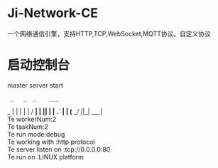 # Ji-Network-CE
一个网络通信引擎，支持HTTP,TCP,WebSocket,MQTT协议。自定义协议

# 启动控制台
master server start

     _   _  _    ___
  _ | | | \| |  / __|
 | || | | .` | | (__
  \__/  |_|\_|  \___|  
 Te workerNum:2  
 Te taskNum:2  
 Te run mode:debug  
 Te working with :http protocol  
 Te server listen on :tcp://0.0.0.0:80  
 Te run on :LINUX platform 
